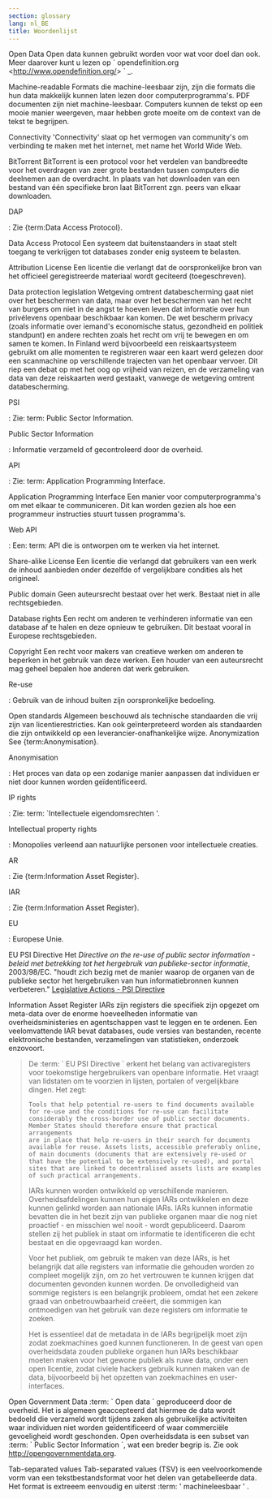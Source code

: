 ```yaml
---
section: glossary
lang: nl_BE
title: Woordenlijst
---
```


Open Data Open data kunnen gebruikt worden voor wat voor doel dan ook. Meer daarover kunt u lezen op \` opendefinition.org \<<http://www.opendefinition.org/>\> \` \_.

Machine-readable Formats die machine-leesbaar zijn, zijn die formats die hun data makkelijk kunnen laten lezen door computerprogramma's. PDF documenten zijn niet machine-leesbaar. Computers kunnen de tekst op een mooie manier weergeven, maar hebben grote moeite om de context van de tekst te begrijpen.

Connectivity 'Connectivity' slaat op het vermogen van community's om verbinding te maken met het internet, met name het World Wide Web.

BitTorrent BitTorrent is een protocol voor het verdelen van bandbreedte voor het overdragen van zeer grote bestanden tussen computers die deelnemen aan de overdracht. In plaats van het downloaden van een bestand van één specifieke bron laat BitTorrent zgn. peers van elkaar downloaden.

DAP

:   Zie {term:Data Access Protocol}.

Data Access Protocol Een systeem dat buitenstaanders in staat stelt toegang te verkrijgen tot databases zonder enig systeem te belasten.

Attribution License Een licentie die verlangt dat de oorspronkelijke bron van het officieel geregistreerde materiaal wordt geciteerd (toegeschreven).

Data protection legislation Wetgeving omtrent databescherming gaat niet over het beschermen van data, maar over het beschermen van het recht van burgers om niet in de angst te hoeven leven dat informatie over hun privélevens openbaar beschikbaar kan komen. De wet bescherm privacy (zoals informatie over iemand's economische status, gezondheid en politiek standpunt) en andere rechten zoals het recht om vrij te bewegen en om samen te komen. In Finland werd bijvoorbeeld een reiskaartsysteem gebruikt om alle momenten te registreren waar een kaart werd gelezen door een scanmachine op verschillende trajecten van het openbaar vervoer. Dit riep een debat op met het oog op vrijheid van reizen, en de verzameling van data van deze reiskaarten werd gestaakt, vanwege de wetgeving omtrent databescherming.

PSI

:   Zie: term: Public Sector Information.

Public Sector Information

:   Informatie verzameld of gecontroleerd door de overheid.

API

:   Zie: term: Application Programming Interface.

Application Programming Interface Een manier voor computerprogramma's om met elkaar te communiceren. Dit kan worden gezien als hoe een programmeur instructies stuurt tussen programma's.

Web API

:   Een: term: API die is ontworpen om te werken via het internet.

Share-alike License Een licentie die verlangd dat gebruikers van een werk de inhoud aanbieden onder dezelfde of vergelijkbare condities als het origineel.

Public domain Geen auteursrecht bestaat over het werk. Bestaat niet in alle rechtsgebieden.

Database rights Een recht om anderen te verhinderen informatie van een database af te halen en deze opnieuw te gebruiken. Dit bestaat vooral in Europese rechtsgebieden.

Copyright Een recht voor makers van creatieve werken om anderen te beperken in het gebruik van deze werken. Een houder van een auteursrecht mag geheel bepalen hoe anderen dat werk gebruiken.

Re-use

:   Gebruik van de inhoud buiten zijn oorspronkelijke bedoeling.

Open standards Algemeen beschouwd als technische standaarden die vrij zijn van licentierestricties. Kan ook geïnterpreteerd worden als standaarden die zijn ontwikkeld op een leverancier-onafhankelijke wijze. Anonymization See {term:Anonymisation}.

Anonymisation

:   Het proces van data op een zodanige manier aanpassen dat individuen er niet door kunnen worden geïdentificeerd.

IP rights

:   Zie: term: \`Intellectuele eigendomsrechten '.

Intellectual property rights

:   Monopolies verleend aan natuurlijke personen voor intellectuele creaties.

AR

:   Zie {term:Information Asset Register}.

IAR

:   Zie {term:Information Asset Register}.

EU

:   Europese Unie.

EU PSI Directive Het *Directive on the re-use of public sector information* - *beleid met betrekking tot het hergebruik van publieke-sector informatie*, 2003/98/EC. "houdt zich bezig met de manier waarop de organen van de publieke sector het hergebruiken van hun informatiebronnen kunnen verbeteren." [Legislative Actions - PSI Directive](http://ec.europa.eu/information_society/policy/psi/actions_eu/policy_actions/index_en.htm)

Information Asset Register IARs zijn registers die specifiek zijn opgezet om meta-data over de enorme hoeveelheden informatie van overheidsministeries en agentschappen vast te leggen en te ordenen. Een veelomvattende IAR bevat databases, oude versies van bestanden, recente elektronische bestanden, verzamelingen van statistieken, onderzoek enzovoort.

> De :term: \` EU PSI Directive \` erkent het belang van activaregisters voor toekomstige hergebruikers van openbare informatie. Het vraagt van lidstaten om te voorzien in lijsten, portalen of vergelijkbare dingen. Het zegt:
>
>     Tools that help potential re-users to find documents available
>     for re-use and the conditions for re-use can facilitate
>     considerably the cross-border use of public sector documents.
>     Member States should therefore ensure that practical arrangements
>     are in place that help re-users in their search for documents
>     available for reuse. Assets lists, accessible preferably online,
>     of main documents (documents that are extensively re-used or
>     that have the potential to be extensively re-used), and portal
>     sites that are linked to decentralised assets lists are examples
>     of such practical arrangements.
>
> IARs kunnen worden ontwikkeld op verschillende manieren. Overheidsafdelingen kunnen hun eigen IARs ontwikkelen en deze kunnen gelinkd worden aan nationale IARs. IARs kunnen informatie bevatten die in het bezit zijn van publieke organen maar die nog niet proactief - en misschien wel nooit - wordt gepubliceerd. Daarom stellen zij het publiek in staat om informatie te identificeren die echt bestaat en die opgevraagd kan worden.
>
> Voor het publiek, om gebruik te maken van deze IARs, is het belangrijk dat alle registers van informatie die gehouden worden zo compleet mogelijk zijn, om zo het vertrouwen te kunnen krijgen dat documenten gevonden kunnen worden. De onvolledigheid van sommige registers is een belangrijk probleem, omdat het een zekere graad van onbetrouwbaarheid creëert, die sommigen kan ontmoedigen van het gebruik van deze registers om informatie te zoeken.
>
> Het is essentieel dat de metadata in de IARs begrijpelijk moet zijn zodat zoekmachines goed kunnen functioneren. In de geest van open overheidsdata zouden publieke organen hun IARs beschikbaar moeten maken voor het gewone publiek als ruwe data, onder een open licentie, zodat civiele hackers gebruik kunnen maken van de data, bijvoorbeeld bij het opzetten van zoekmachines en user-interfaces.

Open Government Data :term: \` Open data \` geproduceerd door de overheid. Het is algemeen geaccepteerd dat hiermee de data wordt bedoeld die verzameld wordt tijdens zaken als gebruikelijke activiteiten waar individuen niet worden geïdentificeerd of waar commerciële gevoeligheid wordt geschonden. Open overheidsdata is een subset van :term: \` Public Sector Information \`, wat een breder begrip is. Zie ook <http://opengovernmentdata.org>.

Tab-separated values Tab-separated values (TSV) is een veelvoorkomende vorm van een tekstbestandsformat voor het delen van getabelleerde data. Het format is extreeem eenvoudig en uiterst :term: ' machineleesbaar ' .
